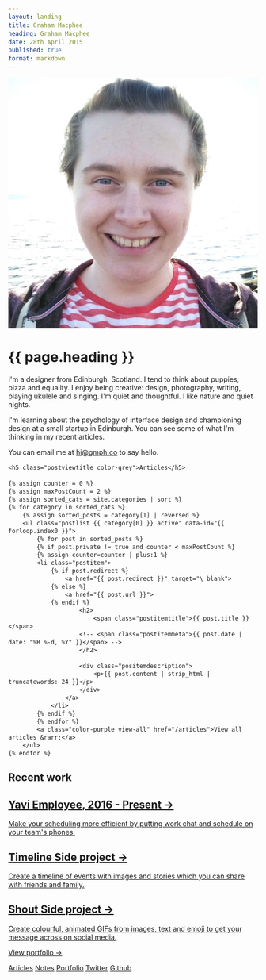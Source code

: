 ```yaml
---
layout: landing
title: Graham Macphee
heading: Graham Macphee
date: 28th April 2015
published: true
format: markdown
---
```


<div class="gmph-box gmph-box-angled purple">
<img class="landing-profile-picture" src="/res/img/graham.png" />
<h1 class="landing-title">{{ page.heading }}</h1>

<p>I'm a designer from Edinburgh, Scotland. I tend to think about puppies, pizza and equality. I enjoy being creative: design, photography, writing, playing ukulele and singing. I'm quiet and thoughtful. I like nature and quiet nights.</p>

<p>I'm learning about the psychology of interface design and championing design at a small startup in Edinburgh. You can see some of what I'm thinking in my recent articles.</p>

<p>You can email me at <a href="mailto:hi@gmph.co">hi@gmph.co</a> to say hello.</p>

</div>

<div class="postview gmph-box gmph-box-angled turquoise">

    <h5 class="postviewtitle color-grey">Articles</h5>

    {% assign counter = 0 %}
    {% assign maxPostCount = 2 %}
    {% assign sorted_cats = site.categories | sort %}
    {% for category in sorted_cats %}
        {% assign sorted_posts = category[1] | reversed %}
        <ul class="postlist {{ category[0] }} active" data-id="{{ forloop.index0 }}">
            {% for post in sorted_posts %}
            {% if post.private != true and counter < maxPostCount %}
            {% assign counter=counter | plus:1 %}
            <li class="postitem">
                {% if post.redirect %}
                    <a href="{{ post.redirect }}" target="\_blank">
                {% else %}
                    <a href="{{ post.url }}">
                {% endif %}
                        <h2>
                            <span class="postitemtitle">{{ post.title }}</span>
                        <!-- <span class="postitemmeta">{{ post.date | date: "%B %-d, %Y" }}</span> -->
                        </h2>

                        <div class="positemdescription">
                            <p>{{ post.content | strip_html | truncatewords: 24 }}</p>
                        </div>
                    </a>
                </li>
            {% endif %}
            {% endfor %}
            <a class="color-purple view-all" href="/articles">View all articles &rarr;</a>
        </ul>
    {% endfor %}

</div>

<!-- <h5>Recent work</h5> -->

<div class="designs-container gmph-box">
    <h2>Recent work</h2>
    <div class="grid"></div>
</div>

<!-- <p>I am a designer with 4 years industry experience working for startups around the world; currently at [Yavi](http://yavi.co) building delightful tools for workers. Previously I worked as a writer and review manager for UltraLinx, and for other online publications.</p> -->

<div class="postlist work-links active gmph-box">
    <div class="postitem">
        <a href="http://yaviapp.com" target="_blank">
            <h2><span class="postitemtitle">Yavi</span> <span class="postitemmeta">Employee, 2016 - Present &rarr;</span></h2>
            <div class="positemdescription">
                <p>Make your scheduling more efficient by putting work chat and schedule on your team's phones.</p>
            </div>
        </a>
    </div>
    <div class="postitem">
        <a href="https://timeline.gmph.co" target="_blank">
            <h2><span class="postitemtitle">Timeline</span> <span class="postitemmeta">Side project &rarr;</span></h2>
            <div class="positemdescription">
                <p>Create a timeline of events with images and stories which you can share with friends and family.</p>
            </div>
        </a>
    </div>
    <div class="postitem">
        <a href="http://gmph.co/shout" target="_blank">
            <h2><span class="postitemtitle">Shout</span> <span class="postitemmeta">Side project &rarr;</span></h2>
            <div class="positemdescription">
                <p>Create colourful, animated GIFs from images, text and emoji to get your message across on social media.</p>
            </div>
        </a>
    </div>
    <a class="color-purple view-all" href="/portfolio">View portfolio &rarr;</a>
</div>

<footer>
    <p class="sans-serif">
        <a href="{{ site.baseurl }}/articles" class="purple">Articles</a>
        <a href="{{ site.baseurl }}/notes" class="purple">Notes</a>
        <a href="{{ site.baseurl }}/portfolio" class="purple">Portfolio</a>
        <a href="https://twitter.com/gmph" target="_blank" class="twitter">Twitter</a>
        <a href="https://github.com/gmph" target="_blank" class="github">Github</a>
    </p>
</footer>

<!-- <h5>More about me</h5> -->

<!-- <p> -->
<!-- <div class="song-container most-listened"> -->
<!-- <div class="song-info"> -->
<!-- <div class="song-description">Loading most played song...</div> -->
<!-- </div> -->
<!-- </div> -->
<!-- <div class="location-container latest-trip"> -->
<!-- <div class="location-info"> -->
<!-- <div class="location-description">Loading most recent trip...</div> -->
<!-- </div> -->
<!-- </div> -->
<!-- </p> -->
